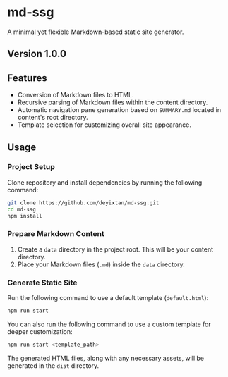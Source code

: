 # md-ssg

A minimal yet flexible Markdown-based static site generator.

## Version 1.0.0

## Features

- Conversion of Markdown files to HTML.
- Recursive parsing of Markdown files within the content directory.
- Automatic navigation pane generation based on `SUMMARY.md` located in content's root directory.
- Template selection for customizing overall site appearance.

## Usage

### Project Setup

Clone repository and install dependencies by running the following command:

```bash
git clone https://github.com/deyixtan/md-ssg.git
cd md-ssg
npm install
```

### Prepare Markdown Content

1. Create a `data` directory in the project root. This will be your content directory.
2. Place your Markdown files (`.md`) inside the `data` directory.

### Generate Static Site

Run the following command to use a default template (`default.html`):

```bash
npm run start
```

You can also run the following command to use a custom template for deeper customization:

```bash
npm run start <template_path>
```

The generated HTML files, along with any necessary assets, will be generated in the `dist` directory.
